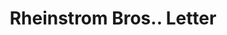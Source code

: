 ---
doi: 10.7916/D80P2B4M
date_other: '1908'
date_other_textual: '1908'
form: correspondence
genre:
- Letters (correspondence)
name:
- Rheinstrom Bros.
object_in_context_url: https://biggert.cul.columbia.edu/items/view/ave_biggert_01271
subject_hierarchical_geographic:
- Cincinnati, Ohio, United States
subject_name:
- Rheinstrom Bros.
title: Rheinstrom Bros.. Letter
sort_title: Rheinstrom Bros.. Letter
call_number: ave_biggert_01271
coordinates:
- 39.1,-84.51666666666667
pid: ave_biggert_01271
identifiers: ave_biggert_01271
permalink: /biggert/ave_biggert_01271/
layout: iiif-image-page
---